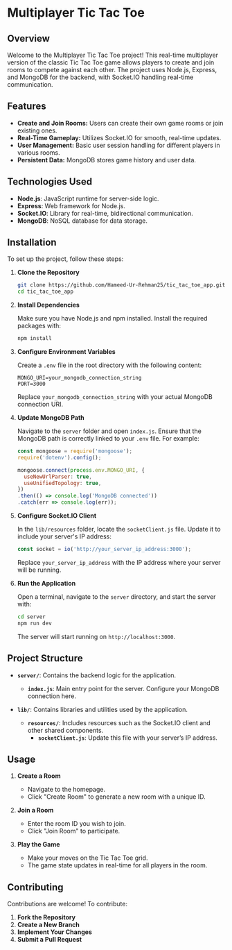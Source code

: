 

# Multiplayer Tic Tac Toe

## Overview

Welcome to the Multiplayer Tic Tac Toe project! This real-time multiplayer version of the classic Tic Tac Toe game allows players to create and join rooms to compete against each other. The project uses Node.js, Express, and MongoDB for the backend, with Socket.IO handling real-time communication.

## Features

- **Create and Join Rooms:** Users can create their own game rooms or join existing ones.
- **Real-Time Gameplay:** Utilizes Socket.IO for smooth, real-time updates.
- **User Management:** Basic user session handling for different players in various rooms.
- **Persistent Data:** MongoDB stores game history and user data.

## Technologies Used

- **Node.js**: JavaScript runtime for server-side logic.
- **Express**: Web framework for Node.js.
- **Socket.IO**: Library for real-time, bidirectional communication.
- **MongoDB**: NoSQL database for data storage.

## Installation

To set up the project, follow these steps:

1. **Clone the Repository**

   ```bash
   git clone https://github.com/Hameed-Ur-Rehman25/tic_tac_toe_app.git
   cd tic_tac_toe_app
   ```

2. **Install Dependencies**

   Make sure you have Node.js and npm installed. Install the required packages with:

   ```bash
   npm install
   ```

3. **Configure Environment Variables**

   Create a `.env` file in the root directory with the following content:

   ```plaintext
   MONGO_URI=your_mongodb_connection_string
   PORT=3000
   ```

   Replace `your_mongodb_connection_string` with your actual MongoDB connection URI.

4. **Update MongoDB Path**

   Navigate to the `server` folder and open `index.js`. Ensure that the MongoDB path is correctly linked to your `.env` file. For example:

   ```javascript
   const mongoose = require('mongoose');
   require('dotenv').config();

   mongoose.connect(process.env.MONGO_URI, {
     useNewUrlParser: true,
     useUnifiedTopology: true,
   })
   .then(() => console.log('MongoDB connected'))
   .catch(err => console.log(err));
   ```

5. **Configure Socket.IO Client**

   In the `lib/resources` folder, locate the `socketClient.js` file. Update it to include your server's IP address:

   ```javascript
   const socket = io('http://your_server_ip_address:3000');
   ```

   Replace `your_server_ip_address` with the IP address where your server will be running.

6. **Run the Application**

   Open a terminal, navigate to the `server` directory, and start the server with:

   ```bash
   cd server
   npm run dev
   ```

   The server will start running on `http://localhost:3000`.

## Project Structure

- **`server/`**: Contains the backend logic for the application.
  - **`index.js`**: Main entry point for the server. Configure your MongoDB connection here.

- **`lib/`**: Contains libraries and utilities used by the application.
  - **`resources/`**: Includes resources such as the Socket.IO client and other shared components.
    - **`socketClient.js`**: Update this file with your server’s IP address.

## Usage

1. **Create a Room**

   - Navigate to the homepage.
   - Click "Create Room" to generate a new room with a unique ID.

2. **Join a Room**

   - Enter the room ID you wish to join.
   - Click "Join Room" to participate.

3. **Play the Game**

   - Make your moves on the Tic Tac Toe grid.
   - The game state updates in real-time for all players in the room.

## Contributing

Contributions are welcome! To contribute:

1. **Fork the Repository**
2. **Create a New Branch**
3. **Implement Your Changes**
4. **Submit a Pull Request**


